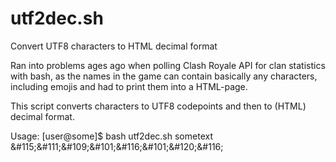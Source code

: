 # utf2dec.sh
Convert UTF8 characters to HTML decimal format

Ran into problems ages ago when polling Clash Royale API for clan statistics with bash, as the names in the game can contain basically any characters, including emojis and had to print them into a HTML-page.

This script converts characters to UTF8 codepoints and then to (HTML) decimal format.

Usage:
[user@some]$ bash utf2dec.sh sometext</br>
\&#115;\&#111;\&#109;\&#101;\&#116;\&#101;\&#120;\&#116;

